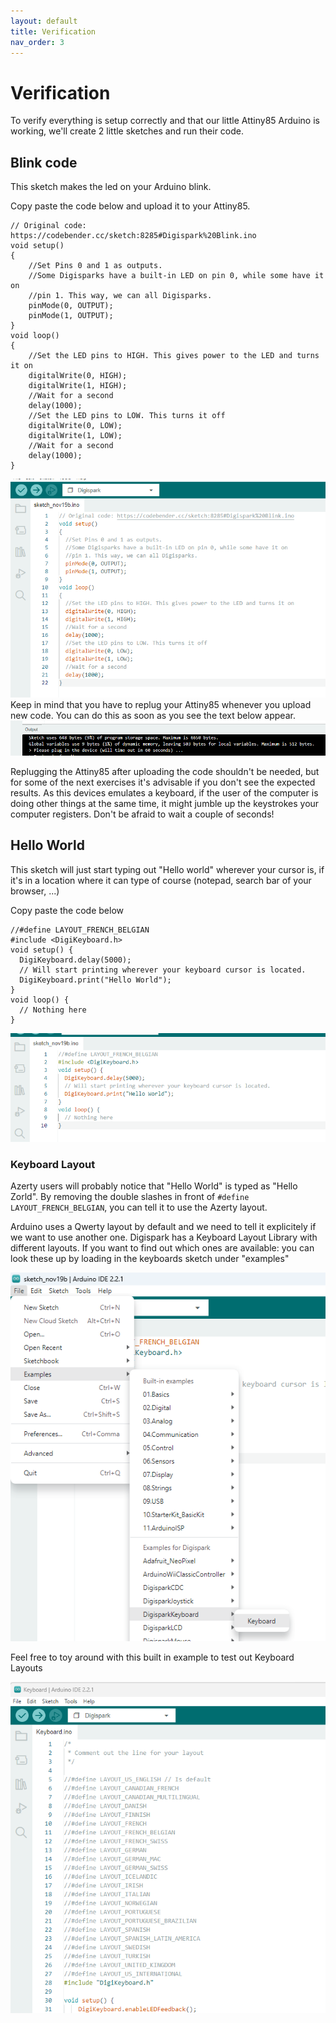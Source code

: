 ```yaml
---
layout: default
title: Verification
nav_order: 3
---
```

# Verification
To verify everything is setup correctly and that our little Attiny85 Arduino is working, we'll create 2  little sketches and run their code.

## Blink code

This sketch makes the led on your Arduino blink.

Copy paste the code below and upload it to your Attiny85. 

```arduino
// Original code: https://codebender.cc/sketch:8285#Digispark%20Blink.ino
void setup()
{
	//Set Pins 0 and 1 as outputs.
	//Some Digisparks have a built-in LED on pin 0, while some have it on
	//pin 1. This way, we can all Digisparks.
	pinMode(0, OUTPUT);
	pinMode(1, OUTPUT);
}
void loop()
{
	//Set the LED pins to HIGH. This gives power to the LED and turns it on
	digitalWrite(0, HIGH);
	digitalWrite(1, HIGH);
	//Wait for a second
	delay(1000);
	//Set the LED pins to LOW. This turns it off
	digitalWrite(0, LOW);
	digitalWrite(1, LOW);
	//Wait for a second
	delay(1000);
}
```
![Code being copy pasted in the IDE](../images/uploadcode.png)
Keep in mind that you have to replug your Attiny85 whenever you upload new code. You can do this as soon as you see the text below appear.
![Plug in the device information message](../images/pluginthedevice.png)

Replugging the Attiny85 after uploading the code shouldn't be needed, but for some of the next exercises it's advisable if you don't see the expected results. As this devices emulates a keyboard, if the user of the computer is doing other things at the same time, it might jumble up the keystrokes your computer registers. Don't be afraid to wait a couple of seconds!

## Hello World
This sketch will just start typing out "Hello world" wherever your cursor is, if it's in a location where it can type of course (notepad, search bar of your browser, ...)

Copy paste the code below
```arduino
//#define LAYOUT_FRENCH_BELGIAN
#include <DigiKeyboard.h>
void setup() {
  DigiKeyboard.delay(5000);
  // Will start printing wherever your keyboard cursor is located.
  DigiKeyboard.print("Hello World");
}
void loop() {
  // Nothing here
}
```
![Code being copy pasted in the IDE](../images/codehelloworld.png)
### Keyboard Layout

Azerty users will probably notice that "Hello World" is typed as "Hello Zorld". By removing the double slashes in front of ```#define LAYOUT_FRENCH_BELGIAN```, you can tell it to use the Azerty layout.

Arduino uses a Qwerty layout by default and we need to tell it explicitely if we want to use another one. Digispark has a Keyboard Layout Library with different layouts. If you want to find out which ones are available: you can look these up by loading in the keyboards sketch under "examples"

![Go to examples under file](../images/keyboardlayout1.png)

Feel free to toy around with this built in example to test out Keyboard Layouts

![A list of the keyboard layouts available in the Digispark package](../images/keyboardlayout2.png)
